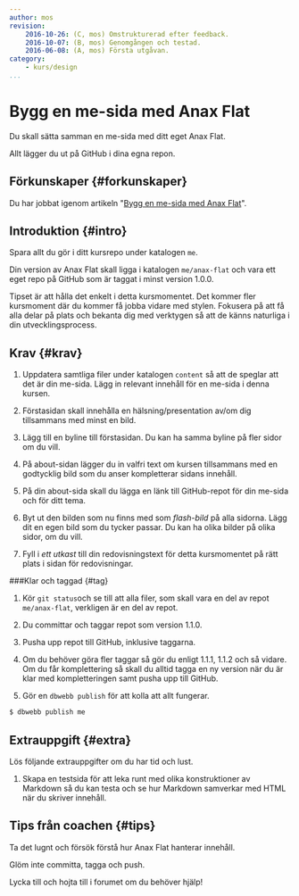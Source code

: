 ```yaml
---
author: mos
revision:
    2016-10-26: (C, mos) Omstrukturerad efter feedback.
    2016-10-07: (B, mos) Genomgången och testad.
    2016-06-08: (A, mos) Första utgåvan.
category:
    - kurs/design
...
```

Bygg en me-sida med Anax Flat
===================================

Du skall sätta samman en me-sida med ditt eget Anax Flat.

Allt lägger du ut på GitHub i dina egna repon.

<!--more-->



Förkunskaper {#forkunskaper}
-----------------------

Du har jobbat igenom artikeln "[Bygg en me-sida med Anax Flat](kunskap/bygg-me-sida-med-anax-flat)".



Introduktion {#intro}
-----------------------

Spara allt du gör i ditt kursrepo under katalogen `me`.

Din version av Anax Flat skall ligga i katalogen `me/anax-flat` och vara ett eget repo på GitHub som är taggat i minst version 1.0.0.

Tipset är att hålla det enkelt i detta kursmomentet. Det kommer fler kursmoment där du kommer få jobba vidare med stylen. Fokusera på att få alla delar på plats och bekanta dig med verktygen så att de känns naturliga i din utvecklingsprocess.



Krav {#krav}
-----------------------

1. Uppdatera samtliga filer under katalogen `content` så att de speglar att det är din me-sida. Lägg in relevant innehåll för en me-sida i denna kursen.

1. Förstasidan skall innehålla en hälsning/presentation av/om dig tillsammans med minst en bild.

1. Lägg till en byline till förstasidan. Du kan ha samma byline på fler sidor om du vill.

1. På about-sidan lägger du in valfri text om kursen tillsammans med en godtycklig bild som du anser kompletterar sidans innehåll.

1. På din about-sida skall du lägga en länk till GitHub-repot för din me-sida och för ditt tema.

1. Byt ut den bilden som nu finns med som *flash-bild* på alla sidorna. Lägg dit en egen bild som du tycker passar. Du kan ha olika bilder på olika sidor, om du vill.

1. Fyll i *ett utkast* till din redovisningstext för detta kursmomentet på rätt plats i sidan för redovisningar.



###Klar och taggad {#tag}

1. Kör `git status`och se till att alla filer, som skall vara en del av repot `me/anax-flat`, verkligen är en del av repot.

1. Du committar och taggar repot som version 1.1.0.

1. Pusha upp repot till GitHub, inklusive taggarna.

1. Om du behöver göra fler taggar så gör du enligt 1.1.1, 1.1.2 och så vidare. Om du får komplettering så skall du alltid tagga en ny version när du är klar med kompletteringen samt pusha upp till GitHub.

1. Gör en `dbwebb publish` för att kolla att allt fungerar.

```bash
$ dbwebb publish me
```



Extrauppgift {#extra}
-----------------------

Lös följande extrauppgifter om du har tid och lust.

1. Skapa en testsida för att leka runt med olika konstruktioner av Markdown så du kan testa och se hur Markdown samverkar med HTML när du skriver innehåll.



Tips från coachen {#tips}
-----------------------

Ta det lugnt och försök förstå hur Anax Flat hanterar innehåll.

Glöm inte committa, tagga och push.

Lycka till och hojta till i forumet om du behöver hjälp!
